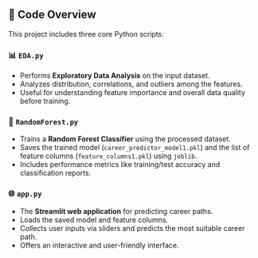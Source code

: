 ## 🧠 Code Overview

This project includes three core Python scripts:

### 📊 `EDA.py`
- Performs **Exploratory Data Analysis** on the input dataset.
- Analyzes distribution, correlations, and outliers among the features.
- Useful for understanding feature importance and overall data quality before training.

### 🌲 `RandomForest.py`
- Trains a **Random Forest Classifier** using the processed dataset.
- Saves the trained model (`career_predictor_model1.pkl`) and the list of feature columns (`feature_columns1.pkl`) using `joblib`.
- Includes performance metrics like training/test accuracy and classification reports.

### 🌐 `app.py`
- The **Streamlit web application** for predicting career paths.
- Loads the saved model and feature columns.
- Collects user inputs via sliders and predicts the most suitable career path.
- Offers an interactive and user-friendly interface.
